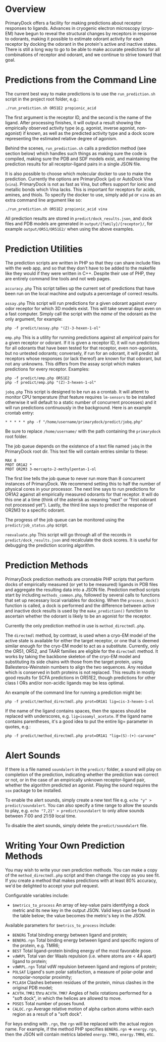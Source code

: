 
# Overview

PrimaryDock offers a facility for making predictions about receptor responses to ligands. Advances in cryogenic electron
microscopy (cryo-EM) have begun to reveal the structural changes by receptors in response to odorants, making it possible
to estimate odorant activity for each receptor by docking the odorant in the protein's active and inactive states. There
is still a long way to go to be able to make accurate predictions for all combinations of receptor and odorant, and we
continue to strive toward that goal.


# Predictions from the Command Line

The current best way to make predictions is to use the `run_prediction.sh` script in the project root folder, e.g.:

```
./run_prediction.sh OR51E2 propionic_acid
```

The first argument is the receptor ID, and the second is the name of the ligand. After processing finishes, it will output
a result showing the empirically observed activity type (e.g. agonist, inverse agonist, non-agonist) if known, as well as
the predicted activity type and a dock score representing the estimated relative degree of agonism.

Behind the scenes, `run_prediction.sh` calls a prediction method (see section below) which handles such things as making
sure the code is compiled, making sure the PDB and SDF models exist, and maintaining the prediction results for all
receptor-ligand pairs in a single JSON file.

It is also possible to choose which molecular docker to use to make the prediction. Currently the options are PrimaryDock
(`pd`) or AutoDock Vina (`vina`). PrimaryDock is not as fast as Vina, but offers support for ionic and metallic bonds which
Vina lacks. This is important for receptors for acids, amines, and thiols. To specify the docker to use, simply add `pd`
or `vina` as an extra command line argument like so:

```
./run_prediction.sh OR51E2 propionic_acid vina
```

All prediction results are stored in `predict/dock_results.json`, and dock files and PDB models are generated in
`output/{family}/{receptor}/`, for example `output/OR51/OR51E2/` when using the above examples.


# Prediction Utilities

The prediction scripts are written in PHP so that they can share include files with the web app, and so that they don't
have to be added to the makefile like they would if they were written in C++. Despite their use of PHP, they are entirely
command line tools and not web pages.

`accuracy.php`
This script tallies up the current set of predictions that have been run on the local machine and outputs a percentage of
correct results.

`assay.php`
This script will run predictions for a given odorant against *every* odor receptor for which 3D models exist. This will
take several days even on a fast computer. Simply call the script with the *name* of the odorant as the only argument,
for example:

```
php -f predict/assay.php "(Z)-3-hexen-1-ol"
```

`emp.php`
This is a utility for running predictions against all *empirical* pairs for a given receptor or odorant. If it is given
a receptor ID, it will run predictions for all odorants that have been tested for that receptor, even non-agonists, but
no untested odorants; conversely, if run for an odorant, it will predict all receptors whose responses (or lack thereof)
are known for that odorant, but not any unknowns. This differs from the assay script which makes predictions for every
receptor. Examples:

```
php -f predict/emp.php OR51E2
php -f predict/emp.php "(Z)-3-hexen-1-ol"
```

`jobq.php`
This script is designed to be run as a crontab. It will attemt to monitor CPU temperature (that feature requires
`lm-sensors` to be installed otherwise it will default to a static number of concurrent processes) and it will run
predictions continuously in the background. Here is an example crontab entry:

```
* * * * * php -f "/home/username/primarydock/predict/jobq.php"
```
Be sure to replace `/home/username/` with the path containing the `primarydock` root folder.

The job queue depends on the existence of a text file named `jobq` in the PrimaryDock root dir. This text file will contain
entries similar to these:

```
MAX 8
PRDT OR1A2 *
PRDT OR2M3 3-mercapto-2-methylpentan-1-ol
```

The first line tells the job queue to never run more than 8 concurrent instances of PrimaryDock. We recommend setting this
to half the number of physical cores in your processor. The next line says to run predictions for OR1A2 against all
empirically measured odorants for that receptor. It will do this one at a time (think of the asterisk as meaning "next" or
"first odorant not processed yet"). Lastly, the third line says to predict the response of OR2M3 to a specific odorant.

The progress of the job queue can be monitored using the `predict/job_status.php` script.

`reevaluate.php`
This script will go through all of the records in `predict/dock_results.json` and recalculate the dock scores. It is useful
for debugging the prediction scoring algorithm.


# Prediction Methods

PrimaryDock prediction methods are cronnable PHP scripts that perform docks of empirically measured (or yet to be measured)
ligands in PDB files and aggregate the resulting data into a JSON file. Prediction method scripts start by including
`methods_common.php`, followed by several calls to functions that set up necessary local variables for docking. When the
`process_dock()` function is called, a dock is performed and the difference between active and inactive dock results is
used by the `make_prediction()` function to ascertain whether the odorant is likely to be an agonist for the receptor.

Currently the only prediction method in use is `method_directmdl.php`.

The `directmdl` method, by contrast, is used when a cryo-EM model of the active state is available for either the target
receptor, or one that is deemed similar enough for the cryo-EM model to act as a substitute. Currently, only the OR51,
OR52, and TAAR families are eligible for the `directmdl` method. It works by taking the backbone skeleton of the cryo-EM
model and substituting its side chains with those from the target protein, using Ballesteros-Weinstein numbers to align
the two sequences. Any residue which is conserved in both proteins is not replaced. This results in mostly good results for
SCFA predictions in OR51E2, though predictions for other class I ORs and/or non-acidic ligands may be less optimal.

An example of the command line for running a prediction might be:

```
php -f predict/method_directmdl.php prot=OR1A1 lig=cis-3-hexen-1-ol
```

If the name of the ligand contains spaces, then the spaces should be replaced with underscores, e.g. `lig=isoamyl_acetate`.
If the ligand name contains parentheses, it's a good idea to put the entire lig= parameter in quotes, e.g.:

```
php -f predict/method_directmdl.php prot=OR1A1 "lig=(S)-(+)-carvone"
```


# Alert Sounds

If there is a file named `soundalert` in the `predict/` folder, a sound will play on completion of the prediction,
indicating whether the prediction was correct or not, or in the case of an empirically unknown receptor-ligand pair,
whether the algorithm predicted an agonist. Playing the sound requires the `sox` package to be installed.

To enable the alert sounds, simply create a new text file e.g. `echo "y" > predict/soundalert`. You can also specify
a time range to allow the sounds to play, e.g. `echo "7,21" > predict/soundalert` to only allow sounds between 7:00 and
21:59 local time.

To disable the alert sounds, simply delete the `predict/soundalert` file.


# Writing Your Own Prediction Methods

You may wish to write your own prediction methods. You can make a copy of the `method_directmdl.php` script and then
change the copy as you see fit. If you create a method that makes predictions with at least 80% accuracy, we'd be
delighted to accept your pull request.

Configurable variables include:
- `$metrics_to_process`   An array of key-value pairs identifying a dock metric and its new key in the output JSON.
                          Valid keys can be found in the table below; the value becomes the metric's key in the JSON.

Available parameters for `$metrics_to_process` include:
- `BENERG`                Total binding energy between ligand and protein;
- `BENERG.rgn`            Total binding energy between ligand and specific regions of the protein, e.g. TMR6;
- `BEST`                  Total ligand-protein binding energy of the most favorable pose.
- `vdWRPL`                Total van der Waals repulsion (i.e. where atoms are < 4Å apart) ligand to protein;
- `vdWRPL.rgn`            Total vdW repulsion between ligand and regions of protein;
- `POLSAT`                Ligand's sum polar satisfaction, a measure of polar-polar and nonpolar-nonpolar proximity;
- `PCLASH`                Clashes between residues of the protein, minus clashes in the original PDB model;
- `ACVTH.TMR1` thru `ACVTH.TMR7`
                          Angles of helix rotations performed for a "soft dock", in which the helices are allowed to move.
- `POSES`                 Total number of poses found.
- `CALOC.rgn`             Average relative motion of alpha carbon atoms within each region as a result of a "soft dock".

For keys ending with `.rgn`, the `rgn` will be replaced with the actual region name. For example, if the method PHP
specifies `BENERG.rgn` => `energy.rgn`, then the JSON will contain metrics labeled `energy.TMR3`, `energy.TMR6`, etc.




